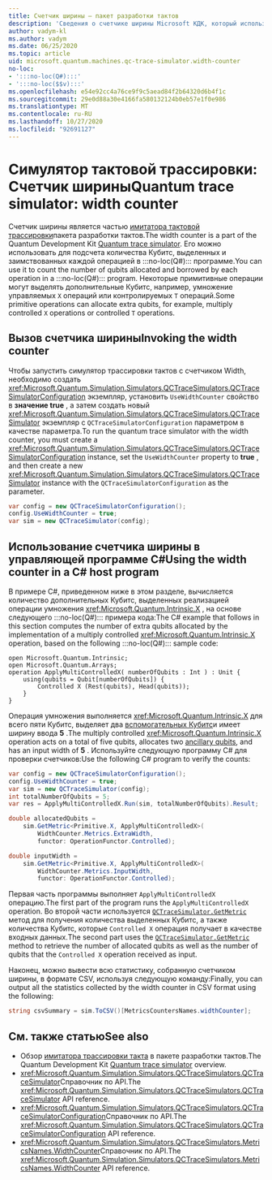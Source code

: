 ```yaml
---
title: Счетчик ширины — пакет разработки тактов
description: 'Сведения о счетчике ширины Microsoft КДК, который использует симулятор трассировки тактов для подсчета количества Кубитс, выделенных и заимствованных операциями в :::no-loc(Q#)::: программе.'
author: vadym-kl
ms.author: vadym
ms.date: 06/25/2020
ms.topic: article
uid: microsoft.quantum.machines.qc-trace-simulator.width-counter
no-loc:
- ':::no-loc(Q#):::'
- ':::no-loc($$v):::'
ms.openlocfilehash: e54e92cc4a76ce9f9c5aead84f2b64320d6b4f1c
ms.sourcegitcommit: 29e0d88a30e4166fa580132124b0eb57e1f0e986
ms.translationtype: MT
ms.contentlocale: ru-RU
ms.lasthandoff: 10/27/2020
ms.locfileid: "92691127"
---
```

# <a name="quantum-trace-simulator-width-counter"></a><span data-ttu-id="bb442-103">Симулятор тактовой трассировки: Счетчик ширины</span><span class="sxs-lookup"><span data-stu-id="bb442-103">Quantum trace simulator: width counter</span></span>

<span data-ttu-id="bb442-104">Счетчик ширины является частью [имитатора тактовой трассировки](xref:microsoft.quantum.machines.qc-trace-simulator.intro)пакета разработки тактов.</span><span class="sxs-lookup"><span data-stu-id="bb442-104">The width counter is a part of the Quantum Development Kit [Quantum trace simulator](xref:microsoft.quantum.machines.qc-trace-simulator.intro).</span></span> <span data-ttu-id="bb442-105">Его можно использовать для подсчета количества Кубитс, выделенных и заимствованных каждой операцией в :::no-loc(Q#)::: программе.</span><span class="sxs-lookup"><span data-stu-id="bb442-105">You can use it to count the number of qubits allocated and borrowed by each operation in a :::no-loc(Q#)::: program.</span></span> <span data-ttu-id="bb442-106">Некоторые примитивные операции могут выделять дополнительные Кубитс, например, умножение управляемых `X` операций или контролируемых `T` операций.</span><span class="sxs-lookup"><span data-stu-id="bb442-106">Some primitive operations can allocate extra qubits, for example, multiply controlled `X` operations or controlled `T` operations.</span></span>

## <a name="invoking-the-width-counter"></a><span data-ttu-id="bb442-107">Вызов счетчика ширины</span><span class="sxs-lookup"><span data-stu-id="bb442-107">Invoking the width counter</span></span>

<span data-ttu-id="bb442-108">Чтобы запустить симулятор трассировки тактов с счетчиком Width, необходимо создать <xref:Microsoft.Quantum.Simulation.Simulators.QCTraceSimulators.QCTraceSimulatorConfiguration> экземпляр, установить `UseWidthCounter` свойство в **значение true** , а затем создать новый <xref:Microsoft.Quantum.Simulation.Simulators.QCTraceSimulators.QCTraceSimulator> экземпляр с `QCTraceSimulatorConfiguration` параметром в качестве параметра.</span><span class="sxs-lookup"><span data-stu-id="bb442-108">To run the quantum trace simulator with the width counter, you must create a <xref:Microsoft.Quantum.Simulation.Simulators.QCTraceSimulators.QCTraceSimulatorConfiguration> instance, set the `UseWidthCounter` property to **true** , and then create a new <xref:Microsoft.Quantum.Simulation.Simulators.QCTraceSimulators.QCTraceSimulator> instance with the `QCTraceSimulatorConfiguration` as the parameter.</span></span> 

```csharp
var config = new QCTraceSimulatorConfiguration();
config.UseWidthCounter = true;
var sim = new QCTraceSimulator(config);
```

## <a name="using-the-width-counter-in-a-c-host-program"></a><span data-ttu-id="bb442-109">Использование счетчика ширины в управляющей программе C#</span><span class="sxs-lookup"><span data-stu-id="bb442-109">Using the width counter in a C# host program</span></span>

<span data-ttu-id="bb442-110">В примере C#, приведенном ниже в этом разделе, вычисляется количество дополнительных Кубитс, выделенных реализацией операции умножения <xref:Microsoft.Quantum.Intrinsic.X> , на основе следующего :::no-loc(Q#)::: примера кода:</span><span class="sxs-lookup"><span data-stu-id="bb442-110">The C# example that follows in this section computes the number of extra qubits allocated by the implementation of a multiply controlled <xref:Microsoft.Quantum.Intrinsic.X> operation, based on the following :::no-loc(Q#)::: sample code:</span></span>

```qsharp
open Microsoft.Quantum.Intrinsic;
open Microsoft.Quantum.Arrays;
operation ApplyMultiControlledX( numberOfQubits : Int ) : Unit {
    using(qubits = Qubit[numberOfQubits]) {
        Controlled X (Rest(qubits), Head(qubits));
    } 
}
```

<span data-ttu-id="bb442-111">Операция умножения выполняется <xref:Microsoft.Quantum.Intrinsic.X> для всего пяти Кубитс, выделяет два [вспомогательных Кубитс](xref:microsoft.quantum.glossary#ancilla)и имеет ширину ввода **5** .</span><span class="sxs-lookup"><span data-stu-id="bb442-111">The multiply controlled <xref:Microsoft.Quantum.Intrinsic.X> operation acts on a total of five qubits, allocates two [ancillary qubits](xref:microsoft.quantum.glossary#ancilla), and has an input width of **5** .</span></span> <span data-ttu-id="bb442-112">Используйте следующую программу C# для проверки счетчиков:</span><span class="sxs-lookup"><span data-stu-id="bb442-112">Use the following C# program to verify the counts:</span></span>

```csharp 
var config = new QCTraceSimulatorConfiguration();
config.UseWidthCounter = true;
var sim = new QCTraceSimulator(config);
int totalNumberOfQubits = 5;
var res = ApplyMultiControlledX.Run(sim, totalNumberOfQubits).Result;

double allocatedQubits = 
    sim.GetMetric<Primitive.X, ApplyMultiControlledX>(
        WidthCounter.Metrics.ExtraWidth,
        functor: OperationFunctor.Controlled); 

double inputWidth =
    sim.GetMetric<Primitive.X, ApplyMultiControlledX>(
        WidthCounter.Metrics.InputWidth,
        functor: OperationFunctor.Controlled);
```

<span data-ttu-id="bb442-113">Первая часть программы выполняет `ApplyMultiControlledX` операцию.</span><span class="sxs-lookup"><span data-stu-id="bb442-113">The first part of the program runs the `ApplyMultiControlledX` operation.</span></span> <span data-ttu-id="bb442-114">Во второй части используется [`QCTraceSimulator.GetMetric`](https://docs.microsoft.com/dotnet/api/microsoft.quantum.simulation.simulators.qctracesimulators.qctracesimulator.getmetric) метод для получения количества выделенных Кубитс, а также количества Кубитс, которые `Controlled X` операция получает в качестве входных данных.</span><span class="sxs-lookup"><span data-stu-id="bb442-114">The second part uses the [`QCTraceSimulator.GetMetric`](https://docs.microsoft.com/dotnet/api/microsoft.quantum.simulation.simulators.qctracesimulators.qctracesimulator.getmetric) method to retrieve the number of allocated qubits as well as the number of qubits that the `Controlled X` operation received as input.</span></span> 

<span data-ttu-id="bb442-115">Наконец, можно вывести всю статистику, собранную счетчиком ширины, в формате CSV, используя следующую команду:</span><span class="sxs-lookup"><span data-stu-id="bb442-115">Finally, you can output all the statistics collected by the width counter in CSV format using the following:</span></span>
```csharp
string csvSummary = sim.ToCSV()[MetricsCountersNames.widthCounter];
```

## <a name="see-also"></a><span data-ttu-id="bb442-116">См. также статью</span><span class="sxs-lookup"><span data-stu-id="bb442-116">See also</span></span>

- <span data-ttu-id="bb442-117">Обзор [имитатора трассировки такта](xref:microsoft.quantum.machines.qc-trace-simulator.intro) в пакете разработки тактов.</span><span class="sxs-lookup"><span data-stu-id="bb442-117">The Quantum Development Kit [Quantum trace simulator](xref:microsoft.quantum.machines.qc-trace-simulator.intro) overview.</span></span>
- <span data-ttu-id="bb442-118"><xref:Microsoft.Quantum.Simulation.Simulators.QCTraceSimulators.QCTraceSimulator>Справочник по API.</span><span class="sxs-lookup"><span data-stu-id="bb442-118">The <xref:Microsoft.Quantum.Simulation.Simulators.QCTraceSimulators.QCTraceSimulator> API reference.</span></span>
- <span data-ttu-id="bb442-119"><xref:Microsoft.Quantum.Simulation.Simulators.QCTraceSimulators.QCTraceSimulatorConfiguration>Справочник по API.</span><span class="sxs-lookup"><span data-stu-id="bb442-119">The <xref:Microsoft.Quantum.Simulation.Simulators.QCTraceSimulators.QCTraceSimulatorConfiguration> API reference.</span></span>
- <span data-ttu-id="bb442-120"><xref:Microsoft.Quantum.Simulation.Simulators.QCTraceSimulators.MetricsNames.WidthCounter>Справочник по API.</span><span class="sxs-lookup"><span data-stu-id="bb442-120">The <xref:Microsoft.Quantum.Simulation.Simulators.QCTraceSimulators.MetricsNames.WidthCounter> API reference.</span></span>
